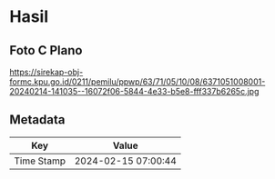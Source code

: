 # Hasil

## Foto C Plano

https://sirekap-obj-formc.kpu.go.id/0211/pemilu/ppwp/63/71/05/10/08/6371051008001-20240214-141035--16072f06-5844-4e33-b5e8-fff337b6265c.jpg


## Metadata

| Key        | Value               |
| ---------- | ------------------- |
| Time Stamp | 2024-02-15 07:00:44 |




